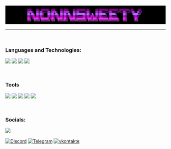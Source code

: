 ![Header](https://github.com/Fafnot/Fafnot/blob/main/WindowsTerminal_xUFV7rxoP5.png)

------------------------------------------------------------------------------------

<br />

### Languages and Technologies:
<img src="https://img.shields.io/badge/python-black?style=for-the-badge&logo=python&logoColor=blue&link=https://www.python.org/"> <img src="https://img.shields.io/badge/html-black?style=for-the-badge&logo=html5&logoColor=red&link=https://ru.wikipedia.org/wiki/HTML"> <img src="https://img.shields.io/badge/css-black?style=for-the-badge&logo=css3&logoColor=blue&link=https://ru.wikipedia.org/wiki/CSS"> <img src="https://img.shields.io/badge/figma-black?style=for-the-badge&logo=figma&logoColor=red&link=https://www.figma.com/">

<br />

### Tools
<img src="https://img.shields.io/badge/nvim-black?style=for-the-badge&logo=neovim&logoColor=green&link=https://neovim.io/"> <img src="https://img.shields.io/badge/vs code-black?style=for-the-badge&logoColor=blue&link=https://code.visualstudio.com/"> <img src="https://img.shields.io/badge/google-black?style=for-the-badge&logo=google&logoColor=red"> <img src="https://img.shields.io/badge/pycharm-black?style=for-the-badge&logo=pycharm&logoColor=green&link=https://www.jetbrains.com/pycharm/"> <img src="https://img.shields.io/badge/blender-black?style=for-the-badge&logo=blender&logoColor=orange&link=https://www.blender.org/">

<br />

### Socials:
<img src="https://img.shields.io/badge/vkontakte-black?style=for-the-badge&logo=vk&logoColor=blue&link=https://vk.com/darmenov5"> 

[![Discord](https://img.shields.io/badge/discord-black?style=for-the-badge&logo=discord&logoColor=purple)](https://discord.com/invite/SFcSqZatPa) [![Telegram](https://img.shields.io/badge/telegram-black?style=for-the-badge&logo=telegram&logoColor=blue)](https://t.me/Trash_sweetyyy) [![vkontakte](https://img.shields.io/badge/vkontakte-black?style=for-the-badge&logo=vk&logoColor=blue)](https://vk.com/darmenov5)







